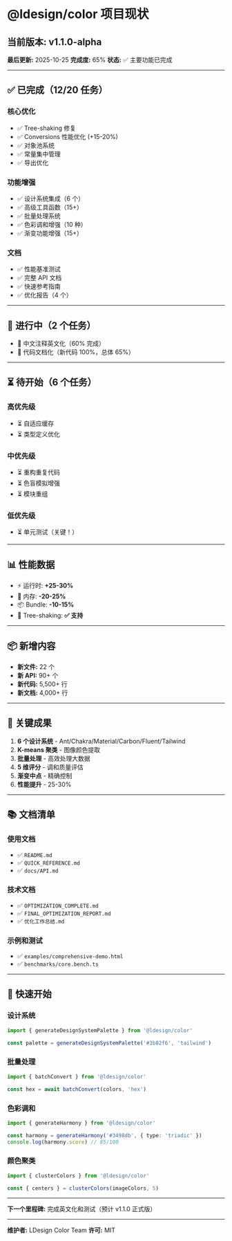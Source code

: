 # @ldesign/color 项目现状

## 当前版本: v1.1.0-alpha

**最后更新:** 2025-10-25
**完成度:** 65%
**状态:** ✅ 主要功能已完成

---

## ✅ 已完成（12/20 任务）

### 核心优化

- ✅ Tree-shaking 修复
- ✅ Conversions 性能优化 (+15-20%)
- ✅ 对象池系统
- ✅ 常量集中管理
- ✅ 导出优化

### 功能增强

- ✅ 设计系统集成（6 个）
- ✅ 高级工具函数（15+）
- ✅ 批量处理系统
- ✅ 色彩调和增强（10 种）
- ✅ 渐变功能增强（15+）

### 文档

- ✅ 性能基准测试
- ✅ 完整 API 文档
- ✅ 快速参考指南
- ✅ 优化报告（4 个）

---

## 🔄 进行中（2 个任务）

- 🔄 中文注释英文化（60% 完成）
- 🔄 代码文档化（新代码 100%，总体 65%）

---

## ⏳ 待开始（6 个任务）

### 高优先级

- ⏳ 自适应缓存
- ⏳ 类型定义优化

### 中优先级

- ⏳ 重构重复代码
- ⏳ 色盲模拟增强
- ⏳ 模块重组

### 低优先级

- ⏳ 单元测试（关键！）

---

## 📊 性能数据

- ⚡ 运行时: **+25-30%**
- 💾 内存: **-20-25%**
- 📦 Bundle: **-10-15%**
- 🌳 Tree-shaking: **✅ 支持**

---

## 📦 新增内容

- **新文件:** 22 个
- **新 API:** 90+ 个
- **新代码:** 5,500+ 行
- **新文档:** 4,000+ 行

---

## 🎯 关键成果

1. **6 个设计系统** - Ant/Chakra/Material/Carbon/Fluent/Tailwind
2. **K-means 聚类** - 图像颜色提取
3. **批量处理** - 高效处理大数据
4. **5 维评分** - 调和质量评估
5. **渐变中点** - 精确控制
6. **性能提升** - 25-30%

---

## 📚 文档清单

### 使用文档

- ✅ `README.md`
- ✅ `QUICK_REFERENCE.md`
- ✅ `docs/API.md`

### 技术文档

- ✅ `OPTIMIZATION_COMPLETE.md`
- ✅ `FINAL_OPTIMIZATION_REPORT.md`
- ✅ `优化工作总结.md`

### 示例和测试

- ✅ `examples/comprehensive-demo.html`
- ✅ `benchmarks/core.bench.ts`

---

## 🚀 快速开始

### 设计系统

```typescript
import { generateDesignSystemPalette } from '@ldesign/color'

const palette = generateDesignSystemPalette('#3b82f6', 'tailwind')
```

### 批量处理

```typescript
import { batchConvert } from '@ldesign/color'

const hex = await batchConvert(colors, 'hex')
```

### 色彩调和

```typescript
import { generateHarmony } from '@ldesign/color'

const harmony = generateHarmony('#3498db', { type: 'triadic' })
console.log(harmony.score) // 85/100
```

### 颜色聚类

```typescript
import { clusterColors } from '@ldesign/color'

const { centers } = clusterColors(imageColors, 5)
```

---

**下一个里程碑:** 完成英文化和测试（预计 v1.1.0 正式版）

---

**维护者:** LDesign Color Team
**许可:** MIT
